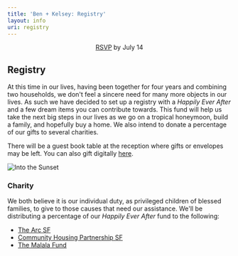 ```yaml
---
title: 'Ben + Kelsey: Registry'
layout: info
uri: registry
---
```


<center><a href="/rsvp">RSVP</a> by July 14</center>

## Registry

At this time in our lives, having been together for four years and combining two households, we don't feel a sincere need for many more objects in our lives. As such we have decided to set up a registry with a *Happily Ever After* and a few dream items you can contribute towards. This fund will help us take the next big steps in our lives as we go on a tropical honeymoon, build a family, and hopefully buy a home. We also intend to donate a percentage of our gifts to several charities.

There will be a guest book table at the reception where gifts or envelopes may be left. You can also gift digitally [here](https://registry.theknot.com/kelsey-hermann-ben-chirlin-september-2019-ca/33871414).

![Into the Sunset](/images/motorcycle.jpg "Into the Sunset")

### Charity

We both believe it is our individual duty, as privileged children of blessed families, to give to those causes that need our assistance. We'll be distributing a percentage of our *Happily Ever After* fund to the following:

- [The Arc SF](https://www.thearcsf.org/)
- [Community Housing Partnership SF](https://www.chp-sf.org/)
- [The Malala Fund](https://www.malala.org/)